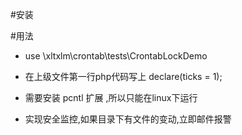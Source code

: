 #安装

#用法

+ use  \xltxlm\crontab\tests\CrontabLockDemo
+ 在上级文件第一行php代码写上 declare(ticks = 1);

+ 需要安装 pcntl 扩展 ,所以只能在linux下运行
+ 实现安全监控,如果目录下有文件的变动,立即邮件报警